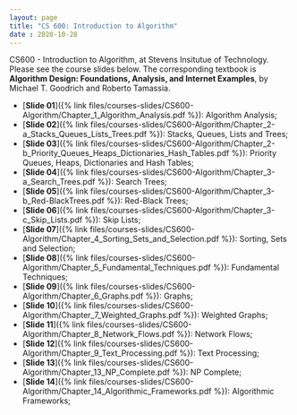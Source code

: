 ```yaml
---
layout: page
title: "CS 600: Introduction to Algorithm"
date : 2020-10-28
---
```


CS600 - Introduction to Algorithm, at Stevens Insitutue of Technology. Please see the course slides below. The corresponding textbook is **Algorithm Design: Foundations, Analysis, and Internet Examples**, by Michael T. Goodrich and Roberto Tamassia.

- [**Slide 01**]({% link files/courses-slides/CS600-Algorithm/Chapter_1_Algorithm_Analysis.pdf %}): Algorithm Analysis;
- [**Slide 02**]({% link files/courses-slides/CS600-Algorithm/Chapter_2-a_Stacks_Queues_Lists_Trees.pdf %}): Stacks, Queues, Lists and Trees;
- [**Slide 03**]({% link files/courses-slides/CS600-Algorithm/Chapter_2-b_Priority_Queues_Heaps_Dictionaries_Hash_Tables.pdf %}): Priority Queues, Heaps, Dictionaries and Hash Tables;
- [**Slide 04**]({% link files/courses-slides/CS600-Algorithm/Chapter_3-a_Search_Trees.pdf %}): Search Trees;
- [**Slide 05**]({% link files/courses-slides/CS600-Algorithm/Chapter_3-b_Red-BlackTrees.pdf %}): Red-Black Trees;
- [**Slide 06**]({% link files/courses-slides/CS600-Algorithm/Chapter_3-c_Skip_Lists.pdf %}): Skip Lists;
- [**Slide 07**]({% link files/courses-slides/CS600-Algorithm/Chapter_4_Sorting_Sets_and_Selection.pdf %}): Sorting, Sets and Selection;
- [**Slide 08**]({% link files/courses-slides/CS600-Algorithm/Chapter_5_Fundamental_Techniques.pdf %}): Fundamental Techniques;
- [**Slide 09**]({% link files/courses-slides/CS600-Algorithm/Chapter_6_Graphs.pdf %}): Graphs;
- [**Slide 10**]({% link files/courses-slides/CS600-Algorithm/Chapter_7_Weighted_Graphs.pdf %}): Weighted Graphs;
- [**Slide 11**]({% link files/courses-slides/CS600-Algorithm/Chapter_8_Network_Flows.pdf %}): Network Flows;
- [**Slide 12**]({% link files/courses-slides/CS600-Algorithm/Chapter_9_Text_Processing.pdf %}): Text Processing;
- [**Slide 13**]({% link files/courses-slides/CS600-Algorithm/Chapter_13_NP_Complete.pdf %}): NP Complete;
- [**Slide 14**]({% link files/courses-slides/CS600-Algorithm/Chapter_14_Algorithmic_Frameworks.pdf %}): Algorithmic Frameworks;
